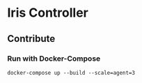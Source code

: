 # Iris Controller


## Contribute

### Run with Docker-Compose

```
docker-compose up --build --scale=agent=3
```
